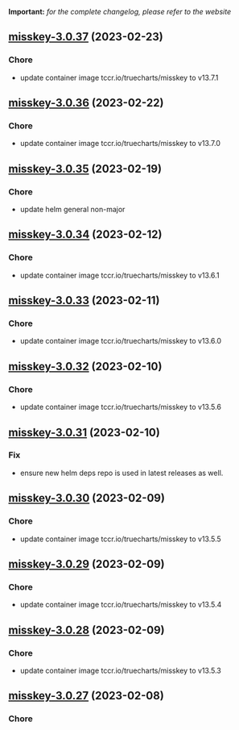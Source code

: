 **Important:**
*for the complete changelog, please refer to the website*




## [misskey-3.0.37](https://github.com/truecharts/charts/compare/misskey-3.0.36...misskey-3.0.37) (2023-02-23)

### Chore

- update container image tccr.io/truecharts/misskey to v13.7.1
  
  


## [misskey-3.0.36](https://github.com/truecharts/charts/compare/misskey-3.0.35...misskey-3.0.36) (2023-02-22)

### Chore

- update container image tccr.io/truecharts/misskey to v13.7.0
  
  


## [misskey-3.0.35](https://github.com/truecharts/charts/compare/misskey-3.0.34...misskey-3.0.35) (2023-02-19)

### Chore

- update helm general non-major
  
  


## [misskey-3.0.34](https://github.com/truecharts/charts/compare/misskey-3.0.33...misskey-3.0.34) (2023-02-12)

### Chore

- update container image tccr.io/truecharts/misskey to v13.6.1
  
  


## [misskey-3.0.33](https://github.com/truecharts/charts/compare/misskey-3.0.32...misskey-3.0.33) (2023-02-11)

### Chore

- update container image tccr.io/truecharts/misskey to v13.6.0
  
  


## [misskey-3.0.32](https://github.com/truecharts/charts/compare/misskey-3.0.31...misskey-3.0.32) (2023-02-10)

### Chore

- update container image tccr.io/truecharts/misskey to v13.5.6
  
  


## [misskey-3.0.31](https://github.com/truecharts/charts/compare/misskey-3.0.30...misskey-3.0.31) (2023-02-10)

### Fix

- ensure new helm deps repo is used in latest releases as well.
  
  


## [misskey-3.0.30](https://github.com/truecharts/charts/compare/misskey-3.0.29...misskey-3.0.30) (2023-02-09)

### Chore

- update container image tccr.io/truecharts/misskey to v13.5.5
  
  


## [misskey-3.0.29](https://github.com/truecharts/charts/compare/misskey-3.0.28...misskey-3.0.29) (2023-02-09)

### Chore

- update container image tccr.io/truecharts/misskey to v13.5.4
  
  


## [misskey-3.0.28](https://github.com/truecharts/charts/compare/misskey-3.0.27...misskey-3.0.28) (2023-02-09)

### Chore

- update container image tccr.io/truecharts/misskey to v13.5.3
  
  


## [misskey-3.0.27](https://github.com/truecharts/charts/compare/misskey-3.0.26...misskey-3.0.27) (2023-02-08)

### Chore
